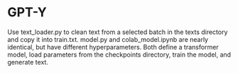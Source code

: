 # GPT-Y
Use text_loader.py to clean text from a selected batch in the texts directory and copy it into train.txt.
model.py and colab_model.ipynb are nearly identical, but have different hyperparameters. Both define a transformer model, load parameters from the checkpoints directory, train the model, and generate text.
